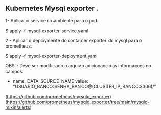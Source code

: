 ## Kubernetes Mysql exporter .


1- Aplicar o service no ambiente para o pod.

$ apply -f mysql-exporter-service.yaml

2 - Aplicar o deploymente do container exporter do mysql para o prometheus.

$ apply -f mysql-exporter-deployment.yaml


OBS. :  Deve ser modificado o arquivo adicionando as informaçoes no campos.

- name: DATA_SOURCE_NAME
  value: "USUARIO_BANCO:SENHA_BANCO@(CLUSTER_IP_BANCO:3306)/"

(https://github.com/prometheus/mysqld_exporter)
(https://github.com/prometheus/mysqld_exporter/tree/main/mysqld-mixin/alerts)